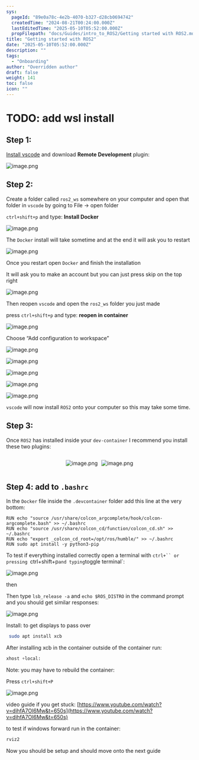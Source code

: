```yaml
---
sys:
  pageId: "89e0a78c-4e2b-4070-b327-d28cb0694742"
  createdTime: "2024-08-21T00:24:00.000Z"
  lastEditedTime: "2025-05-10T05:52:00.000Z"
  propFilepath: "docs/Guides/intro_to_ROS2/Getting started with ROS2.md"
title: "Getting started with ROS2"
date: "2025-05-10T05:52:00.000Z"
description: ""
tags:
  - "Onboarding"
author: "Overridden author"
draft: false
weight: 141
toc: false
icon: ""
---
```


# TODO: add wsl install

## Step 1:

[Install vscode](https://code.visualstudio.com/download) and download **Remote Development** plugin:

![image.png](https://prod-files-secure.s3.us-west-2.amazonaws.com/d518164a-d88e-44d1-a4ee-3adb3bd8bce0/efb52993-1881-4a40-b95e-6f020334f022/image.png?X-Amz-Algorithm=AWS4-HMAC-SHA256&X-Amz-Content-Sha256=UNSIGNED-PAYLOAD&X-Amz-Credential=ASIAZI2LB4664WQRNDYB%2F20250618%2Fus-west-2%2Fs3%2Faws4_request&X-Amz-Date=20250618T132642Z&X-Amz-Expires=3600&X-Amz-Security-Token=IQoJb3JpZ2luX2VjEKX%2F%2F%2F%2F%2F%2F%2F%2F%2F%2FwEaCXVzLXdlc3QtMiJIMEYCIQCVAusqFtAcY4j%2BseEVP0ueLByS4fKLD98LzDx351q6YQIhAL3nkMgJuYkVx%2BuYApsFd1sUT%2BfIm6spb8CdiMMRxrzMKogECI7%2F%2F%2F%2F%2F%2F%2F%2F%2F%2FwEQABoMNjM3NDIzMTgzODA1Igxn%2FBceOMVODEDelFIq3AMfYaWq4L%2BWdmcb%2BIAGkxcp0R0GTBSnMO4Ucko52e4mfKikRRl4P3qKlc5NIUHQJHBF7ZD6t7xBGrH51%2FZMclpYfUAMzdXrCSRotCaj5kqXCqZQYPCnZmabbZMxK55JDvYQgFFAA2m0jJVGNLDAw0ar6nrzyfKfLL3RY%2B4JUZp3gQf0tsW1PtKm4FDbZVCEC3qTAJQvlDvF5kxJmr0Gz%2FWudrKsCdRNX0nsgZYR2tyaRfBrV8qIi7Sc%2F0zXPdYKynxxQOut5DrHzBuRGCjsi8YXnaZV0VBoIlIWZcsBsL1w76JDx7cFliwQl1jTWMsqEe3SHxLfWPKQMwrTrq6Ca4WqP1q4t%2FPbYgBeMr6dbw%2B2EZXIOq8hkok92ZnnkaQVH7AwIEzo5ggpox4adRQnPIjua0nI8dYGarLrZ5zLmqspKOpMAY4%2BWR7CD5o7JFT2%2BvZ0ee4TYwfN8bWKvFMFJgabCH8QY2irwtfwerdwJt%2Fi6Rrh7XPTTG0RLmoZpY8IRRzMaSw29%2FplY%2FgaVZwz73eLBnc4qNm7P87lbaZHADTzXyjqX%2Fro1IMmPfA2QIAU1ncpzChMZ4h55CNH4jOBPCPbipykxYdaZHb0ynu0%2F0rt7i%2BstPfEvx8zL2pK5jCc9MrCBjqkAZyFPIaB5Xz71oGhiswa13%2FBADz5IrbPleriiQo9Kh5gJbGJWWYyhaIBomafzpPOI8ScrGRAVsgu5mU77e%2BxeqiePxKCzYpEKiDivssCZ8LP2tjZezOH9gf6cwsSVqjy3%2FG2F1aw5EDixYuU0MuhtNbfcBdsUWeQTKJtNwEfAnAgY2F44LJbK%2FKbFiPEJ8umiW%2FuGXe2gC6F5ETX8pUqr%2FrPDA7u&X-Amz-Signature=37feb772825e3dacca34ae7331538ac067b723248f51afb0ee205f72e404a19b&X-Amz-SignedHeaders=host&x-amz-checksum-mode=ENABLED&x-id=GetObject)

## Step 2:

Create a folder called `ros2_ws` somewhere on your computer and open that folder in `vscode` by going to File → open folder 

`ctrl+shift+p` and type: **Install Docker**

![image.png](https://prod-files-secure.s3.us-west-2.amazonaws.com/d518164a-d88e-44d1-a4ee-3adb3bd8bce0/2269dc0e-1cd5-47ff-bceb-c04ad9b2eab0/image.png?X-Amz-Algorithm=AWS4-HMAC-SHA256&X-Amz-Content-Sha256=UNSIGNED-PAYLOAD&X-Amz-Credential=ASIAZI2LB4664WQRNDYB%2F20250618%2Fus-west-2%2Fs3%2Faws4_request&X-Amz-Date=20250618T132642Z&X-Amz-Expires=3600&X-Amz-Security-Token=IQoJb3JpZ2luX2VjEKX%2F%2F%2F%2F%2F%2F%2F%2F%2F%2FwEaCXVzLXdlc3QtMiJIMEYCIQCVAusqFtAcY4j%2BseEVP0ueLByS4fKLD98LzDx351q6YQIhAL3nkMgJuYkVx%2BuYApsFd1sUT%2BfIm6spb8CdiMMRxrzMKogECI7%2F%2F%2F%2F%2F%2F%2F%2F%2F%2FwEQABoMNjM3NDIzMTgzODA1Igxn%2FBceOMVODEDelFIq3AMfYaWq4L%2BWdmcb%2BIAGkxcp0R0GTBSnMO4Ucko52e4mfKikRRl4P3qKlc5NIUHQJHBF7ZD6t7xBGrH51%2FZMclpYfUAMzdXrCSRotCaj5kqXCqZQYPCnZmabbZMxK55JDvYQgFFAA2m0jJVGNLDAw0ar6nrzyfKfLL3RY%2B4JUZp3gQf0tsW1PtKm4FDbZVCEC3qTAJQvlDvF5kxJmr0Gz%2FWudrKsCdRNX0nsgZYR2tyaRfBrV8qIi7Sc%2F0zXPdYKynxxQOut5DrHzBuRGCjsi8YXnaZV0VBoIlIWZcsBsL1w76JDx7cFliwQl1jTWMsqEe3SHxLfWPKQMwrTrq6Ca4WqP1q4t%2FPbYgBeMr6dbw%2B2EZXIOq8hkok92ZnnkaQVH7AwIEzo5ggpox4adRQnPIjua0nI8dYGarLrZ5zLmqspKOpMAY4%2BWR7CD5o7JFT2%2BvZ0ee4TYwfN8bWKvFMFJgabCH8QY2irwtfwerdwJt%2Fi6Rrh7XPTTG0RLmoZpY8IRRzMaSw29%2FplY%2FgaVZwz73eLBnc4qNm7P87lbaZHADTzXyjqX%2Fro1IMmPfA2QIAU1ncpzChMZ4h55CNH4jOBPCPbipykxYdaZHb0ynu0%2F0rt7i%2BstPfEvx8zL2pK5jCc9MrCBjqkAZyFPIaB5Xz71oGhiswa13%2FBADz5IrbPleriiQo9Kh5gJbGJWWYyhaIBomafzpPOI8ScrGRAVsgu5mU77e%2BxeqiePxKCzYpEKiDivssCZ8LP2tjZezOH9gf6cwsSVqjy3%2FG2F1aw5EDixYuU0MuhtNbfcBdsUWeQTKJtNwEfAnAgY2F44LJbK%2FKbFiPEJ8umiW%2FuGXe2gC6F5ETX8pUqr%2FrPDA7u&X-Amz-Signature=5ab343f5d8eed6021cf2dff7f7af9284792b0366adddba0cc7e38107a54e698b&X-Amz-SignedHeaders=host&x-amz-checksum-mode=ENABLED&x-id=GetObject)

The `Docker` install will take sometime and at the end it will ask you to restart

![image.png](https://prod-files-secure.s3.us-west-2.amazonaws.com/d518164a-d88e-44d1-a4ee-3adb3bd8bce0/ed233f78-be33-4b1f-b89c-9c346c0e961e/image.png?X-Amz-Algorithm=AWS4-HMAC-SHA256&X-Amz-Content-Sha256=UNSIGNED-PAYLOAD&X-Amz-Credential=ASIAZI2LB4664WQRNDYB%2F20250618%2Fus-west-2%2Fs3%2Faws4_request&X-Amz-Date=20250618T132642Z&X-Amz-Expires=3600&X-Amz-Security-Token=IQoJb3JpZ2luX2VjEKX%2F%2F%2F%2F%2F%2F%2F%2F%2F%2FwEaCXVzLXdlc3QtMiJIMEYCIQCVAusqFtAcY4j%2BseEVP0ueLByS4fKLD98LzDx351q6YQIhAL3nkMgJuYkVx%2BuYApsFd1sUT%2BfIm6spb8CdiMMRxrzMKogECI7%2F%2F%2F%2F%2F%2F%2F%2F%2F%2FwEQABoMNjM3NDIzMTgzODA1Igxn%2FBceOMVODEDelFIq3AMfYaWq4L%2BWdmcb%2BIAGkxcp0R0GTBSnMO4Ucko52e4mfKikRRl4P3qKlc5NIUHQJHBF7ZD6t7xBGrH51%2FZMclpYfUAMzdXrCSRotCaj5kqXCqZQYPCnZmabbZMxK55JDvYQgFFAA2m0jJVGNLDAw0ar6nrzyfKfLL3RY%2B4JUZp3gQf0tsW1PtKm4FDbZVCEC3qTAJQvlDvF5kxJmr0Gz%2FWudrKsCdRNX0nsgZYR2tyaRfBrV8qIi7Sc%2F0zXPdYKynxxQOut5DrHzBuRGCjsi8YXnaZV0VBoIlIWZcsBsL1w76JDx7cFliwQl1jTWMsqEe3SHxLfWPKQMwrTrq6Ca4WqP1q4t%2FPbYgBeMr6dbw%2B2EZXIOq8hkok92ZnnkaQVH7AwIEzo5ggpox4adRQnPIjua0nI8dYGarLrZ5zLmqspKOpMAY4%2BWR7CD5o7JFT2%2BvZ0ee4TYwfN8bWKvFMFJgabCH8QY2irwtfwerdwJt%2Fi6Rrh7XPTTG0RLmoZpY8IRRzMaSw29%2FplY%2FgaVZwz73eLBnc4qNm7P87lbaZHADTzXyjqX%2Fro1IMmPfA2QIAU1ncpzChMZ4h55CNH4jOBPCPbipykxYdaZHb0ynu0%2F0rt7i%2BstPfEvx8zL2pK5jCc9MrCBjqkAZyFPIaB5Xz71oGhiswa13%2FBADz5IrbPleriiQo9Kh5gJbGJWWYyhaIBomafzpPOI8ScrGRAVsgu5mU77e%2BxeqiePxKCzYpEKiDivssCZ8LP2tjZezOH9gf6cwsSVqjy3%2FG2F1aw5EDixYuU0MuhtNbfcBdsUWeQTKJtNwEfAnAgY2F44LJbK%2FKbFiPEJ8umiW%2FuGXe2gC6F5ETX8pUqr%2FrPDA7u&X-Amz-Signature=b65b3acb07736074b5786692fea9652ef53ba41e7f3bf36be0af8819fdb7d1be&X-Amz-SignedHeaders=host&x-amz-checksum-mode=ENABLED&x-id=GetObject)

Once you restart open `Docker` and finish the installation

It will ask you to make an account but you can just press skip on the top right

![image.png](https://prod-files-secure.s3.us-west-2.amazonaws.com/d518164a-d88e-44d1-a4ee-3adb3bd8bce0/21010ad9-1659-4fd9-9f59-9932a09b2a3d/image.png?X-Amz-Algorithm=AWS4-HMAC-SHA256&X-Amz-Content-Sha256=UNSIGNED-PAYLOAD&X-Amz-Credential=ASIAZI2LB4664WQRNDYB%2F20250618%2Fus-west-2%2Fs3%2Faws4_request&X-Amz-Date=20250618T132642Z&X-Amz-Expires=3600&X-Amz-Security-Token=IQoJb3JpZ2luX2VjEKX%2F%2F%2F%2F%2F%2F%2F%2F%2F%2FwEaCXVzLXdlc3QtMiJIMEYCIQCVAusqFtAcY4j%2BseEVP0ueLByS4fKLD98LzDx351q6YQIhAL3nkMgJuYkVx%2BuYApsFd1sUT%2BfIm6spb8CdiMMRxrzMKogECI7%2F%2F%2F%2F%2F%2F%2F%2F%2F%2FwEQABoMNjM3NDIzMTgzODA1Igxn%2FBceOMVODEDelFIq3AMfYaWq4L%2BWdmcb%2BIAGkxcp0R0GTBSnMO4Ucko52e4mfKikRRl4P3qKlc5NIUHQJHBF7ZD6t7xBGrH51%2FZMclpYfUAMzdXrCSRotCaj5kqXCqZQYPCnZmabbZMxK55JDvYQgFFAA2m0jJVGNLDAw0ar6nrzyfKfLL3RY%2B4JUZp3gQf0tsW1PtKm4FDbZVCEC3qTAJQvlDvF5kxJmr0Gz%2FWudrKsCdRNX0nsgZYR2tyaRfBrV8qIi7Sc%2F0zXPdYKynxxQOut5DrHzBuRGCjsi8YXnaZV0VBoIlIWZcsBsL1w76JDx7cFliwQl1jTWMsqEe3SHxLfWPKQMwrTrq6Ca4WqP1q4t%2FPbYgBeMr6dbw%2B2EZXIOq8hkok92ZnnkaQVH7AwIEzo5ggpox4adRQnPIjua0nI8dYGarLrZ5zLmqspKOpMAY4%2BWR7CD5o7JFT2%2BvZ0ee4TYwfN8bWKvFMFJgabCH8QY2irwtfwerdwJt%2Fi6Rrh7XPTTG0RLmoZpY8IRRzMaSw29%2FplY%2FgaVZwz73eLBnc4qNm7P87lbaZHADTzXyjqX%2Fro1IMmPfA2QIAU1ncpzChMZ4h55CNH4jOBPCPbipykxYdaZHb0ynu0%2F0rt7i%2BstPfEvx8zL2pK5jCc9MrCBjqkAZyFPIaB5Xz71oGhiswa13%2FBADz5IrbPleriiQo9Kh5gJbGJWWYyhaIBomafzpPOI8ScrGRAVsgu5mU77e%2BxeqiePxKCzYpEKiDivssCZ8LP2tjZezOH9gf6cwsSVqjy3%2FG2F1aw5EDixYuU0MuhtNbfcBdsUWeQTKJtNwEfAnAgY2F44LJbK%2FKbFiPEJ8umiW%2FuGXe2gC6F5ETX8pUqr%2FrPDA7u&X-Amz-Signature=d0a4501bf6bc6caec82075fab0e74007124ddbcf239310d1fc4f136c3c9b6af7&X-Amz-SignedHeaders=host&x-amz-checksum-mode=ENABLED&x-id=GetObject)

Then reopen `vscode` and open the `ros2_ws` folder you just made

press `ctrl+shift+p` and type: **reopen in container**

![image.png](https://prod-files-secure.s3.us-west-2.amazonaws.com/d518164a-d88e-44d1-a4ee-3adb3bd8bce0/4e93b8c2-41ad-488c-8095-c74205196118/image.png?X-Amz-Algorithm=AWS4-HMAC-SHA256&X-Amz-Content-Sha256=UNSIGNED-PAYLOAD&X-Amz-Credential=ASIAZI2LB4664WQRNDYB%2F20250618%2Fus-west-2%2Fs3%2Faws4_request&X-Amz-Date=20250618T132642Z&X-Amz-Expires=3600&X-Amz-Security-Token=IQoJb3JpZ2luX2VjEKX%2F%2F%2F%2F%2F%2F%2F%2F%2F%2FwEaCXVzLXdlc3QtMiJIMEYCIQCVAusqFtAcY4j%2BseEVP0ueLByS4fKLD98LzDx351q6YQIhAL3nkMgJuYkVx%2BuYApsFd1sUT%2BfIm6spb8CdiMMRxrzMKogECI7%2F%2F%2F%2F%2F%2F%2F%2F%2F%2FwEQABoMNjM3NDIzMTgzODA1Igxn%2FBceOMVODEDelFIq3AMfYaWq4L%2BWdmcb%2BIAGkxcp0R0GTBSnMO4Ucko52e4mfKikRRl4P3qKlc5NIUHQJHBF7ZD6t7xBGrH51%2FZMclpYfUAMzdXrCSRotCaj5kqXCqZQYPCnZmabbZMxK55JDvYQgFFAA2m0jJVGNLDAw0ar6nrzyfKfLL3RY%2B4JUZp3gQf0tsW1PtKm4FDbZVCEC3qTAJQvlDvF5kxJmr0Gz%2FWudrKsCdRNX0nsgZYR2tyaRfBrV8qIi7Sc%2F0zXPdYKynxxQOut5DrHzBuRGCjsi8YXnaZV0VBoIlIWZcsBsL1w76JDx7cFliwQl1jTWMsqEe3SHxLfWPKQMwrTrq6Ca4WqP1q4t%2FPbYgBeMr6dbw%2B2EZXIOq8hkok92ZnnkaQVH7AwIEzo5ggpox4adRQnPIjua0nI8dYGarLrZ5zLmqspKOpMAY4%2BWR7CD5o7JFT2%2BvZ0ee4TYwfN8bWKvFMFJgabCH8QY2irwtfwerdwJt%2Fi6Rrh7XPTTG0RLmoZpY8IRRzMaSw29%2FplY%2FgaVZwz73eLBnc4qNm7P87lbaZHADTzXyjqX%2Fro1IMmPfA2QIAU1ncpzChMZ4h55CNH4jOBPCPbipykxYdaZHb0ynu0%2F0rt7i%2BstPfEvx8zL2pK5jCc9MrCBjqkAZyFPIaB5Xz71oGhiswa13%2FBADz5IrbPleriiQo9Kh5gJbGJWWYyhaIBomafzpPOI8ScrGRAVsgu5mU77e%2BxeqiePxKCzYpEKiDivssCZ8LP2tjZezOH9gf6cwsSVqjy3%2FG2F1aw5EDixYuU0MuhtNbfcBdsUWeQTKJtNwEfAnAgY2F44LJbK%2FKbFiPEJ8umiW%2FuGXe2gC6F5ETX8pUqr%2FrPDA7u&X-Amz-Signature=cf061dd119637b855804c224f6876132613a0bdee0224c5373f679dacb0faf96&X-Amz-SignedHeaders=host&x-amz-checksum-mode=ENABLED&x-id=GetObject)

Choose “Add configuration to workspace”

![image.png](https://prod-files-secure.s3.us-west-2.amazonaws.com/d518164a-d88e-44d1-a4ee-3adb3bd8bce0/9560b282-5060-4989-ba37-97e7b2c22476/image.png?X-Amz-Algorithm=AWS4-HMAC-SHA256&X-Amz-Content-Sha256=UNSIGNED-PAYLOAD&X-Amz-Credential=ASIAZI2LB4664WQRNDYB%2F20250618%2Fus-west-2%2Fs3%2Faws4_request&X-Amz-Date=20250618T132642Z&X-Amz-Expires=3600&X-Amz-Security-Token=IQoJb3JpZ2luX2VjEKX%2F%2F%2F%2F%2F%2F%2F%2F%2F%2FwEaCXVzLXdlc3QtMiJIMEYCIQCVAusqFtAcY4j%2BseEVP0ueLByS4fKLD98LzDx351q6YQIhAL3nkMgJuYkVx%2BuYApsFd1sUT%2BfIm6spb8CdiMMRxrzMKogECI7%2F%2F%2F%2F%2F%2F%2F%2F%2F%2FwEQABoMNjM3NDIzMTgzODA1Igxn%2FBceOMVODEDelFIq3AMfYaWq4L%2BWdmcb%2BIAGkxcp0R0GTBSnMO4Ucko52e4mfKikRRl4P3qKlc5NIUHQJHBF7ZD6t7xBGrH51%2FZMclpYfUAMzdXrCSRotCaj5kqXCqZQYPCnZmabbZMxK55JDvYQgFFAA2m0jJVGNLDAw0ar6nrzyfKfLL3RY%2B4JUZp3gQf0tsW1PtKm4FDbZVCEC3qTAJQvlDvF5kxJmr0Gz%2FWudrKsCdRNX0nsgZYR2tyaRfBrV8qIi7Sc%2F0zXPdYKynxxQOut5DrHzBuRGCjsi8YXnaZV0VBoIlIWZcsBsL1w76JDx7cFliwQl1jTWMsqEe3SHxLfWPKQMwrTrq6Ca4WqP1q4t%2FPbYgBeMr6dbw%2B2EZXIOq8hkok92ZnnkaQVH7AwIEzo5ggpox4adRQnPIjua0nI8dYGarLrZ5zLmqspKOpMAY4%2BWR7CD5o7JFT2%2BvZ0ee4TYwfN8bWKvFMFJgabCH8QY2irwtfwerdwJt%2Fi6Rrh7XPTTG0RLmoZpY8IRRzMaSw29%2FplY%2FgaVZwz73eLBnc4qNm7P87lbaZHADTzXyjqX%2Fro1IMmPfA2QIAU1ncpzChMZ4h55CNH4jOBPCPbipykxYdaZHb0ynu0%2F0rt7i%2BstPfEvx8zL2pK5jCc9MrCBjqkAZyFPIaB5Xz71oGhiswa13%2FBADz5IrbPleriiQo9Kh5gJbGJWWYyhaIBomafzpPOI8ScrGRAVsgu5mU77e%2BxeqiePxKCzYpEKiDivssCZ8LP2tjZezOH9gf6cwsSVqjy3%2FG2F1aw5EDixYuU0MuhtNbfcBdsUWeQTKJtNwEfAnAgY2F44LJbK%2FKbFiPEJ8umiW%2FuGXe2gC6F5ETX8pUqr%2FrPDA7u&X-Amz-Signature=24a5e275171418f9ceaf722ac560b243485fb8614914ec8436fb15efc6850363&X-Amz-SignedHeaders=host&x-amz-checksum-mode=ENABLED&x-id=GetObject)

![image.png](https://prod-files-secure.s3.us-west-2.amazonaws.com/d518164a-d88e-44d1-a4ee-3adb3bd8bce0/2ee63f81-886b-48e8-a553-dc6e5eac99e4/image.png?X-Amz-Algorithm=AWS4-HMAC-SHA256&X-Amz-Content-Sha256=UNSIGNED-PAYLOAD&X-Amz-Credential=ASIAZI2LB4664WQRNDYB%2F20250618%2Fus-west-2%2Fs3%2Faws4_request&X-Amz-Date=20250618T132642Z&X-Amz-Expires=3600&X-Amz-Security-Token=IQoJb3JpZ2luX2VjEKX%2F%2F%2F%2F%2F%2F%2F%2F%2F%2FwEaCXVzLXdlc3QtMiJIMEYCIQCVAusqFtAcY4j%2BseEVP0ueLByS4fKLD98LzDx351q6YQIhAL3nkMgJuYkVx%2BuYApsFd1sUT%2BfIm6spb8CdiMMRxrzMKogECI7%2F%2F%2F%2F%2F%2F%2F%2F%2F%2FwEQABoMNjM3NDIzMTgzODA1Igxn%2FBceOMVODEDelFIq3AMfYaWq4L%2BWdmcb%2BIAGkxcp0R0GTBSnMO4Ucko52e4mfKikRRl4P3qKlc5NIUHQJHBF7ZD6t7xBGrH51%2FZMclpYfUAMzdXrCSRotCaj5kqXCqZQYPCnZmabbZMxK55JDvYQgFFAA2m0jJVGNLDAw0ar6nrzyfKfLL3RY%2B4JUZp3gQf0tsW1PtKm4FDbZVCEC3qTAJQvlDvF5kxJmr0Gz%2FWudrKsCdRNX0nsgZYR2tyaRfBrV8qIi7Sc%2F0zXPdYKynxxQOut5DrHzBuRGCjsi8YXnaZV0VBoIlIWZcsBsL1w76JDx7cFliwQl1jTWMsqEe3SHxLfWPKQMwrTrq6Ca4WqP1q4t%2FPbYgBeMr6dbw%2B2EZXIOq8hkok92ZnnkaQVH7AwIEzo5ggpox4adRQnPIjua0nI8dYGarLrZ5zLmqspKOpMAY4%2BWR7CD5o7JFT2%2BvZ0ee4TYwfN8bWKvFMFJgabCH8QY2irwtfwerdwJt%2Fi6Rrh7XPTTG0RLmoZpY8IRRzMaSw29%2FplY%2FgaVZwz73eLBnc4qNm7P87lbaZHADTzXyjqX%2Fro1IMmPfA2QIAU1ncpzChMZ4h55CNH4jOBPCPbipykxYdaZHb0ynu0%2F0rt7i%2BstPfEvx8zL2pK5jCc9MrCBjqkAZyFPIaB5Xz71oGhiswa13%2FBADz5IrbPleriiQo9Kh5gJbGJWWYyhaIBomafzpPOI8ScrGRAVsgu5mU77e%2BxeqiePxKCzYpEKiDivssCZ8LP2tjZezOH9gf6cwsSVqjy3%2FG2F1aw5EDixYuU0MuhtNbfcBdsUWeQTKJtNwEfAnAgY2F44LJbK%2FKbFiPEJ8umiW%2FuGXe2gC6F5ETX8pUqr%2FrPDA7u&X-Amz-Signature=e85078a8b918533b86b17dfbb4d4002b294c578eb14498c0720816fc410b4c6a&X-Amz-SignedHeaders=host&x-amz-checksum-mode=ENABLED&x-id=GetObject)

![image.png](https://prod-files-secure.s3.us-west-2.amazonaws.com/d518164a-d88e-44d1-a4ee-3adb3bd8bce0/ae1580b2-b048-407e-aed9-b584224a7a04/image.png?X-Amz-Algorithm=AWS4-HMAC-SHA256&X-Amz-Content-Sha256=UNSIGNED-PAYLOAD&X-Amz-Credential=ASIAZI2LB4664WQRNDYB%2F20250618%2Fus-west-2%2Fs3%2Faws4_request&X-Amz-Date=20250618T132642Z&X-Amz-Expires=3600&X-Amz-Security-Token=IQoJb3JpZ2luX2VjEKX%2F%2F%2F%2F%2F%2F%2F%2F%2F%2FwEaCXVzLXdlc3QtMiJIMEYCIQCVAusqFtAcY4j%2BseEVP0ueLByS4fKLD98LzDx351q6YQIhAL3nkMgJuYkVx%2BuYApsFd1sUT%2BfIm6spb8CdiMMRxrzMKogECI7%2F%2F%2F%2F%2F%2F%2F%2F%2F%2FwEQABoMNjM3NDIzMTgzODA1Igxn%2FBceOMVODEDelFIq3AMfYaWq4L%2BWdmcb%2BIAGkxcp0R0GTBSnMO4Ucko52e4mfKikRRl4P3qKlc5NIUHQJHBF7ZD6t7xBGrH51%2FZMclpYfUAMzdXrCSRotCaj5kqXCqZQYPCnZmabbZMxK55JDvYQgFFAA2m0jJVGNLDAw0ar6nrzyfKfLL3RY%2B4JUZp3gQf0tsW1PtKm4FDbZVCEC3qTAJQvlDvF5kxJmr0Gz%2FWudrKsCdRNX0nsgZYR2tyaRfBrV8qIi7Sc%2F0zXPdYKynxxQOut5DrHzBuRGCjsi8YXnaZV0VBoIlIWZcsBsL1w76JDx7cFliwQl1jTWMsqEe3SHxLfWPKQMwrTrq6Ca4WqP1q4t%2FPbYgBeMr6dbw%2B2EZXIOq8hkok92ZnnkaQVH7AwIEzo5ggpox4adRQnPIjua0nI8dYGarLrZ5zLmqspKOpMAY4%2BWR7CD5o7JFT2%2BvZ0ee4TYwfN8bWKvFMFJgabCH8QY2irwtfwerdwJt%2Fi6Rrh7XPTTG0RLmoZpY8IRRzMaSw29%2FplY%2FgaVZwz73eLBnc4qNm7P87lbaZHADTzXyjqX%2Fro1IMmPfA2QIAU1ncpzChMZ4h55CNH4jOBPCPbipykxYdaZHb0ynu0%2F0rt7i%2BstPfEvx8zL2pK5jCc9MrCBjqkAZyFPIaB5Xz71oGhiswa13%2FBADz5IrbPleriiQo9Kh5gJbGJWWYyhaIBomafzpPOI8ScrGRAVsgu5mU77e%2BxeqiePxKCzYpEKiDivssCZ8LP2tjZezOH9gf6cwsSVqjy3%2FG2F1aw5EDixYuU0MuhtNbfcBdsUWeQTKJtNwEfAnAgY2F44LJbK%2FKbFiPEJ8umiW%2FuGXe2gC6F5ETX8pUqr%2FrPDA7u&X-Amz-Signature=93725b5ea88ebeb265aba8b80f97481e25e2fcf0f4619ef99306f238dbdbe2e3&X-Amz-SignedHeaders=host&x-amz-checksum-mode=ENABLED&x-id=GetObject)

![image.png](https://prod-files-secure.s3.us-west-2.amazonaws.com/d518164a-d88e-44d1-a4ee-3adb3bd8bce0/53255b28-f75e-430f-b9e3-c0ac8577e42b/image.png?X-Amz-Algorithm=AWS4-HMAC-SHA256&X-Amz-Content-Sha256=UNSIGNED-PAYLOAD&X-Amz-Credential=ASIAZI2LB4664WQRNDYB%2F20250618%2Fus-west-2%2Fs3%2Faws4_request&X-Amz-Date=20250618T132642Z&X-Amz-Expires=3600&X-Amz-Security-Token=IQoJb3JpZ2luX2VjEKX%2F%2F%2F%2F%2F%2F%2F%2F%2F%2FwEaCXVzLXdlc3QtMiJIMEYCIQCVAusqFtAcY4j%2BseEVP0ueLByS4fKLD98LzDx351q6YQIhAL3nkMgJuYkVx%2BuYApsFd1sUT%2BfIm6spb8CdiMMRxrzMKogECI7%2F%2F%2F%2F%2F%2F%2F%2F%2F%2FwEQABoMNjM3NDIzMTgzODA1Igxn%2FBceOMVODEDelFIq3AMfYaWq4L%2BWdmcb%2BIAGkxcp0R0GTBSnMO4Ucko52e4mfKikRRl4P3qKlc5NIUHQJHBF7ZD6t7xBGrH51%2FZMclpYfUAMzdXrCSRotCaj5kqXCqZQYPCnZmabbZMxK55JDvYQgFFAA2m0jJVGNLDAw0ar6nrzyfKfLL3RY%2B4JUZp3gQf0tsW1PtKm4FDbZVCEC3qTAJQvlDvF5kxJmr0Gz%2FWudrKsCdRNX0nsgZYR2tyaRfBrV8qIi7Sc%2F0zXPdYKynxxQOut5DrHzBuRGCjsi8YXnaZV0VBoIlIWZcsBsL1w76JDx7cFliwQl1jTWMsqEe3SHxLfWPKQMwrTrq6Ca4WqP1q4t%2FPbYgBeMr6dbw%2B2EZXIOq8hkok92ZnnkaQVH7AwIEzo5ggpox4adRQnPIjua0nI8dYGarLrZ5zLmqspKOpMAY4%2BWR7CD5o7JFT2%2BvZ0ee4TYwfN8bWKvFMFJgabCH8QY2irwtfwerdwJt%2Fi6Rrh7XPTTG0RLmoZpY8IRRzMaSw29%2FplY%2FgaVZwz73eLBnc4qNm7P87lbaZHADTzXyjqX%2Fro1IMmPfA2QIAU1ncpzChMZ4h55CNH4jOBPCPbipykxYdaZHb0ynu0%2F0rt7i%2BstPfEvx8zL2pK5jCc9MrCBjqkAZyFPIaB5Xz71oGhiswa13%2FBADz5IrbPleriiQo9Kh5gJbGJWWYyhaIBomafzpPOI8ScrGRAVsgu5mU77e%2BxeqiePxKCzYpEKiDivssCZ8LP2tjZezOH9gf6cwsSVqjy3%2FG2F1aw5EDixYuU0MuhtNbfcBdsUWeQTKJtNwEfAnAgY2F44LJbK%2FKbFiPEJ8umiW%2FuGXe2gC6F5ETX8pUqr%2FrPDA7u&X-Amz-Signature=9d3ba2cd90efe83dad30ab9ddfa56ed9907569a5161b5ed6e0dcf2a6f8dbddaf&X-Amz-SignedHeaders=host&x-amz-checksum-mode=ENABLED&x-id=GetObject)

![image.png](https://prod-files-secure.s3.us-west-2.amazonaws.com/d518164a-d88e-44d1-a4ee-3adb3bd8bce0/7c562767-5af9-4ffb-97d1-327bcdf4ee00/image.png?X-Amz-Algorithm=AWS4-HMAC-SHA256&X-Amz-Content-Sha256=UNSIGNED-PAYLOAD&X-Amz-Credential=ASIAZI2LB4664WQRNDYB%2F20250618%2Fus-west-2%2Fs3%2Faws4_request&X-Amz-Date=20250618T132642Z&X-Amz-Expires=3600&X-Amz-Security-Token=IQoJb3JpZ2luX2VjEKX%2F%2F%2F%2F%2F%2F%2F%2F%2F%2FwEaCXVzLXdlc3QtMiJIMEYCIQCVAusqFtAcY4j%2BseEVP0ueLByS4fKLD98LzDx351q6YQIhAL3nkMgJuYkVx%2BuYApsFd1sUT%2BfIm6spb8CdiMMRxrzMKogECI7%2F%2F%2F%2F%2F%2F%2F%2F%2F%2FwEQABoMNjM3NDIzMTgzODA1Igxn%2FBceOMVODEDelFIq3AMfYaWq4L%2BWdmcb%2BIAGkxcp0R0GTBSnMO4Ucko52e4mfKikRRl4P3qKlc5NIUHQJHBF7ZD6t7xBGrH51%2FZMclpYfUAMzdXrCSRotCaj5kqXCqZQYPCnZmabbZMxK55JDvYQgFFAA2m0jJVGNLDAw0ar6nrzyfKfLL3RY%2B4JUZp3gQf0tsW1PtKm4FDbZVCEC3qTAJQvlDvF5kxJmr0Gz%2FWudrKsCdRNX0nsgZYR2tyaRfBrV8qIi7Sc%2F0zXPdYKynxxQOut5DrHzBuRGCjsi8YXnaZV0VBoIlIWZcsBsL1w76JDx7cFliwQl1jTWMsqEe3SHxLfWPKQMwrTrq6Ca4WqP1q4t%2FPbYgBeMr6dbw%2B2EZXIOq8hkok92ZnnkaQVH7AwIEzo5ggpox4adRQnPIjua0nI8dYGarLrZ5zLmqspKOpMAY4%2BWR7CD5o7JFT2%2BvZ0ee4TYwfN8bWKvFMFJgabCH8QY2irwtfwerdwJt%2Fi6Rrh7XPTTG0RLmoZpY8IRRzMaSw29%2FplY%2FgaVZwz73eLBnc4qNm7P87lbaZHADTzXyjqX%2Fro1IMmPfA2QIAU1ncpzChMZ4h55CNH4jOBPCPbipykxYdaZHb0ynu0%2F0rt7i%2BstPfEvx8zL2pK5jCc9MrCBjqkAZyFPIaB5Xz71oGhiswa13%2FBADz5IrbPleriiQo9Kh5gJbGJWWYyhaIBomafzpPOI8ScrGRAVsgu5mU77e%2BxeqiePxKCzYpEKiDivssCZ8LP2tjZezOH9gf6cwsSVqjy3%2FG2F1aw5EDixYuU0MuhtNbfcBdsUWeQTKJtNwEfAnAgY2F44LJbK%2FKbFiPEJ8umiW%2FuGXe2gC6F5ETX8pUqr%2FrPDA7u&X-Amz-Signature=75bf5851b6149e4448166084047514aefd547ae4510d283eaaa07cb548e5a914&X-Amz-SignedHeaders=host&x-amz-checksum-mode=ENABLED&x-id=GetObject)

`vscode` will now install `ROS2` onto your computer so this may take some time.

## Step 3:

Once `ROS2` has installed inside your `dev-container` I recommend you install these two plugins:

<div style="display: flex;flex-direction: row; column-gap:10px; max-width: 630px;justify-content: center;">
<div>

![image.png](https://prod-files-secure.s3.us-west-2.amazonaws.com/d518164a-d88e-44d1-a4ee-3adb3bd8bce0/3fc3d550-5a54-4ba1-ba6b-faa01cdb7369/image.png?X-Amz-Algorithm=AWS4-HMAC-SHA256&X-Amz-Content-Sha256=UNSIGNED-PAYLOAD&X-Amz-Credential=ASIAZI2LB466Z2H2SMEP%2F20250618%2Fus-west-2%2Fs3%2Faws4_request&X-Amz-Date=20250618T132646Z&X-Amz-Expires=3600&X-Amz-Security-Token=IQoJb3JpZ2luX2VjEKX%2F%2F%2F%2F%2F%2F%2F%2F%2F%2FwEaCXVzLXdlc3QtMiJHMEUCIQDvYsk0Bj2X4Bn9WM4VsvdUPT%2BAwa4V9ycsbEPSxYR4RgIgUy1uqADCJki%2Fu4PFPf6sim%2F7UhLMpi6ZXgnMZvNQBNIqiAQIjv%2F%2F%2F%2F%2F%2F%2F%2F%2F%2FARAAGgw2Mzc0MjMxODM4MDUiDIHrJZJB5EGAvx%2FVZCrcA18LW3rJ1TQITBnQTW9j21S%2BFdUWsjAHunvox8%2Bw%2B%2FWL0dWxZN6nskmtFiVLwYs3lzMcundXDLGAwOjUvxyyF63Q56doXEWd4lIuHvgPc9qSvDfFXb2I7KzG6675%2FABZoxAi7dtrCy37QNDupFWevzBt0Q1YURRjKm34meDJBJ8vRMLjim7G2oHLVJgZ%2FULI6vhDIGLf2fxu549%2BAIwxBFj99N8wCebGh7WMOTswXYKSyl2Bm0ZnlmqqDTq%2BUL1I9%2B1CP%2BuSRxj5nqxSzuSCi5mlvmgNwDDC8ZRpFoRLx%2BiiGhJKza49K1VXFxdEUQyFB1IaPnWJcwFKTcMbiCA3yWzH7TfkZhqaIt0Ji1BjR%2BCdSK3T162fCUehVoUvfZ93d%2F10NMN%2FOQTLYUjDNplbq5CrzwIn2WeOTjlmuUc%2BA%2FdzDVfIlRhwxYnaQnc%2Fnai6A4TscsSpPEySs72xd5m6Re6%2Bhmriw7gBhVQQBq48SkEw9KP8mrpWh%2FsaxZCl0p15%2BTEAfagScRjA1hHJG%2Bkm3%2BcDUdzy4520AAbxGunsJp8q7H2zf2IDlVFwTglcGllZY8zA6ORIpJTKfjvAVsqlGbmtgY7S9MbJ3YHDmY5Vxs%2Bx3t7FY5OUlz60GgXMMK3zysIGOqUBi84GatUk2gn2L3q8eziSaeNbQVTtYVNYuyNDjoBS2S%2BPDKWPTAssGk0XD2iCBLok5RyGMxZnzF9gsMN%2F7QzwtCbEWOfQ0lMzxGlmGIteLQonOu27ExNN65hnLiZq%2FIJQdVzbQyGGqMHDDzuN2XxjNuWDYGbteEwMJC6fAfQCUnO7BF0hACpVZV3fTXgY7Dyp%2BYc%2F7vrg9NfIVULkFMkqXm2H01yF&X-Amz-Signature=f1a7a98c73a9ddec66ca72b8d098667966601a5fbdca5f05092bb20d8cd75bd6&X-Amz-SignedHeaders=host&x-amz-checksum-mode=ENABLED&x-id=GetObject)

</div>
<div>

![image.png](https://prod-files-secure.s3.us-west-2.amazonaws.com/d518164a-d88e-44d1-a4ee-3adb3bd8bce0/d994cc66-13c2-4093-a5a3-f84cf4601a82/image.png?X-Amz-Algorithm=AWS4-HMAC-SHA256&X-Amz-Content-Sha256=UNSIGNED-PAYLOAD&X-Amz-Credential=ASIAZI2LB466533D7XC2%2F20250618%2Fus-west-2%2Fs3%2Faws4_request&X-Amz-Date=20250618T132647Z&X-Amz-Expires=3600&X-Amz-Security-Token=IQoJb3JpZ2luX2VjEKX%2F%2F%2F%2F%2F%2F%2F%2F%2F%2FwEaCXVzLXdlc3QtMiJGMEQCIH4K4yFcOTBvQgLTPV1uDWuBLO35JQ8kTMEq5EXWQdFKAiB2fimFkMvI4EAL%2Fpcwlt2qr9WNVXGD%2FDrCqqUaDg2P8SqIBAiO%2F%2F%2F%2F%2F%2F%2F%2F%2F%2F8BEAAaDDYzNzQyMzE4MzgwNSIMEqMknyor77qtEEcoKtwDhyPIqh2zNTLZLA6xbg316l9V%2BkIFDG8P7ToIrmaf7haEGWUuEVx3Ohe0dGLLRuyyovKCF9dSODwAmQx%2BHrKhjGXQD1a8cKORAN%2FPwJX3MOGUNvlJpXDAFiKdY5W9P0D%2FeAm4N7%2F65835AR1Q5h5I8nQVVEU4ya7H6XzRt6h7MeUNR%2BkWJeYqPnubxY4ecjFO4tQZN1Vqn4HRwhDaYc8UmbwmlXFWlrHmB2fdU8EkTt3ZlMW3V0o08o34FWSivkKHhFzy%2F7OqB99q8sMJQCCi6cNExi97PU88w%2Btp%2FsV6Ro%2BDQEClpFWIU%2F6joRDfdhN0Qd32%2BAnh0qY36YhiQOuk2XlaBSM6oRB%2BiID77O5dl%2BVkCFiv0zauLnCsVya%2FzlKFyd4yqAGyYM1fUYIFOnIobHxV9eqcOOEpZvP8A7FBc6wOEKdopmECfvRdTt0T91T8AkG9jh0eZl6RpWbtkqvol0j96GuTJYghK4VTpGRxty3Ik60GE3AnDVQNig6WbN8%2BUnD2YOD2bY3swVimw5dKCuqSz9cVpRE9JDrypaog5F%2FFbZHwBO8Mjfu%2B35sgfpTOKZ7S7vnWbbrAScqgsNe5YqtfIqwI%2BPE9vkB5VLeVaVPNmawIQWbgYU4s1owwrPPKwgY6pgFzrEFOCzcAgd%2F8Wz%2BRVJHuz2u%2F60VZvPVhM%2BroQLS9pI9j342yBj7a10Ze6blz%2BukPdSop0zNx1msZXFJh7WVdlfHqS5nhD5NkjgMYvLJjnqEH19R6xu37WCgVBl48AXw4%2FUMa2NIzBa10o4WF6HnMCtJF3Mo1I8jv7PRf8EAZSq%2BVOWzyvVvMMdOvNd821xf54i4K6rEreSlhOhW7BjdVNUjCYBrH&X-Amz-Signature=8bfc1e12f2c7f5a5ec2e6f81d109ca13d943afaec18cd20a977e193c9d79a6a1&X-Amz-SignedHeaders=host&x-amz-checksum-mode=ENABLED&x-id=GetObject)

</div>
</div>

## Step 4: add to `.bashrc`

In the `Docker` file inside the `.devcontainer` folder add this line at the very bottom: 

```docker
RUN echo "source /usr/share/colcon_argcomplete/hook/colcon-argcomplete.bash" >> ~/.bashrc
RUN echo "source /usr/share/colcon_cd/function/colcon_cd.sh" >> ~/.bashrc
RUN echo "export _colcon_cd_root=/opt/ros/humble/" >> ~/.bashrc
RUN sudo apt install -y python3-pip 
```

To test if everything installed correctly open a terminal with `ctrl+`` or pressing `ctrl+shift+p` and typing `toggle terminal`:

![image.png](https://prod-files-secure.s3.us-west-2.amazonaws.com/d518164a-d88e-44d1-a4ee-3adb3bd8bce0/6a4943d8-b04e-4c02-9a58-775f3384d1a5/image.png?X-Amz-Algorithm=AWS4-HMAC-SHA256&X-Amz-Content-Sha256=UNSIGNED-PAYLOAD&X-Amz-Credential=ASIAZI2LB4664WQRNDYB%2F20250618%2Fus-west-2%2Fs3%2Faws4_request&X-Amz-Date=20250618T132642Z&X-Amz-Expires=3600&X-Amz-Security-Token=IQoJb3JpZ2luX2VjEKX%2F%2F%2F%2F%2F%2F%2F%2F%2F%2FwEaCXVzLXdlc3QtMiJIMEYCIQCVAusqFtAcY4j%2BseEVP0ueLByS4fKLD98LzDx351q6YQIhAL3nkMgJuYkVx%2BuYApsFd1sUT%2BfIm6spb8CdiMMRxrzMKogECI7%2F%2F%2F%2F%2F%2F%2F%2F%2F%2FwEQABoMNjM3NDIzMTgzODA1Igxn%2FBceOMVODEDelFIq3AMfYaWq4L%2BWdmcb%2BIAGkxcp0R0GTBSnMO4Ucko52e4mfKikRRl4P3qKlc5NIUHQJHBF7ZD6t7xBGrH51%2FZMclpYfUAMzdXrCSRotCaj5kqXCqZQYPCnZmabbZMxK55JDvYQgFFAA2m0jJVGNLDAw0ar6nrzyfKfLL3RY%2B4JUZp3gQf0tsW1PtKm4FDbZVCEC3qTAJQvlDvF5kxJmr0Gz%2FWudrKsCdRNX0nsgZYR2tyaRfBrV8qIi7Sc%2F0zXPdYKynxxQOut5DrHzBuRGCjsi8YXnaZV0VBoIlIWZcsBsL1w76JDx7cFliwQl1jTWMsqEe3SHxLfWPKQMwrTrq6Ca4WqP1q4t%2FPbYgBeMr6dbw%2B2EZXIOq8hkok92ZnnkaQVH7AwIEzo5ggpox4adRQnPIjua0nI8dYGarLrZ5zLmqspKOpMAY4%2BWR7CD5o7JFT2%2BvZ0ee4TYwfN8bWKvFMFJgabCH8QY2irwtfwerdwJt%2Fi6Rrh7XPTTG0RLmoZpY8IRRzMaSw29%2FplY%2FgaVZwz73eLBnc4qNm7P87lbaZHADTzXyjqX%2Fro1IMmPfA2QIAU1ncpzChMZ4h55CNH4jOBPCPbipykxYdaZHb0ynu0%2F0rt7i%2BstPfEvx8zL2pK5jCc9MrCBjqkAZyFPIaB5Xz71oGhiswa13%2FBADz5IrbPleriiQo9Kh5gJbGJWWYyhaIBomafzpPOI8ScrGRAVsgu5mU77e%2BxeqiePxKCzYpEKiDivssCZ8LP2tjZezOH9gf6cwsSVqjy3%2FG2F1aw5EDixYuU0MuhtNbfcBdsUWeQTKJtNwEfAnAgY2F44LJbK%2FKbFiPEJ8umiW%2FuGXe2gC6F5ETX8pUqr%2FrPDA7u&X-Amz-Signature=1a26176aaa2eceff90bb49890b843950dd875663bb6d95162eaf42eef4a4962f&X-Amz-SignedHeaders=host&x-amz-checksum-mode=ENABLED&x-id=GetObject)

then 

Then type `lsb_release -a` and `echo $ROS_DISTRO` in the command prompt and you should get similar responses:

![image.png](https://prod-files-secure.s3.us-west-2.amazonaws.com/d518164a-d88e-44d1-a4ee-3adb3bd8bce0/3e635dec-a805-4e85-8b9e-d000e5b71a4e/image.png?X-Amz-Algorithm=AWS4-HMAC-SHA256&X-Amz-Content-Sha256=UNSIGNED-PAYLOAD&X-Amz-Credential=ASIAZI2LB4664WQRNDYB%2F20250618%2Fus-west-2%2Fs3%2Faws4_request&X-Amz-Date=20250618T132642Z&X-Amz-Expires=3600&X-Amz-Security-Token=IQoJb3JpZ2luX2VjEKX%2F%2F%2F%2F%2F%2F%2F%2F%2F%2FwEaCXVzLXdlc3QtMiJIMEYCIQCVAusqFtAcY4j%2BseEVP0ueLByS4fKLD98LzDx351q6YQIhAL3nkMgJuYkVx%2BuYApsFd1sUT%2BfIm6spb8CdiMMRxrzMKogECI7%2F%2F%2F%2F%2F%2F%2F%2F%2F%2FwEQABoMNjM3NDIzMTgzODA1Igxn%2FBceOMVODEDelFIq3AMfYaWq4L%2BWdmcb%2BIAGkxcp0R0GTBSnMO4Ucko52e4mfKikRRl4P3qKlc5NIUHQJHBF7ZD6t7xBGrH51%2FZMclpYfUAMzdXrCSRotCaj5kqXCqZQYPCnZmabbZMxK55JDvYQgFFAA2m0jJVGNLDAw0ar6nrzyfKfLL3RY%2B4JUZp3gQf0tsW1PtKm4FDbZVCEC3qTAJQvlDvF5kxJmr0Gz%2FWudrKsCdRNX0nsgZYR2tyaRfBrV8qIi7Sc%2F0zXPdYKynxxQOut5DrHzBuRGCjsi8YXnaZV0VBoIlIWZcsBsL1w76JDx7cFliwQl1jTWMsqEe3SHxLfWPKQMwrTrq6Ca4WqP1q4t%2FPbYgBeMr6dbw%2B2EZXIOq8hkok92ZnnkaQVH7AwIEzo5ggpox4adRQnPIjua0nI8dYGarLrZ5zLmqspKOpMAY4%2BWR7CD5o7JFT2%2BvZ0ee4TYwfN8bWKvFMFJgabCH8QY2irwtfwerdwJt%2Fi6Rrh7XPTTG0RLmoZpY8IRRzMaSw29%2FplY%2FgaVZwz73eLBnc4qNm7P87lbaZHADTzXyjqX%2Fro1IMmPfA2QIAU1ncpzChMZ4h55CNH4jOBPCPbipykxYdaZHb0ynu0%2F0rt7i%2BstPfEvx8zL2pK5jCc9MrCBjqkAZyFPIaB5Xz71oGhiswa13%2FBADz5IrbPleriiQo9Kh5gJbGJWWYyhaIBomafzpPOI8ScrGRAVsgu5mU77e%2BxeqiePxKCzYpEKiDivssCZ8LP2tjZezOH9gf6cwsSVqjy3%2FG2F1aw5EDixYuU0MuhtNbfcBdsUWeQTKJtNwEfAnAgY2F44LJbK%2FKbFiPEJ8umiW%2FuGXe2gC6F5ETX8pUqr%2FrPDA7u&X-Amz-Signature=2f4f9304ec5f10fb9cef460ede61f3a1aeb661bde3ffd9d3f23cfd47822cb275&X-Amz-SignedHeaders=host&x-amz-checksum-mode=ENABLED&x-id=GetObject)

Install:  to get displays to pass over

```bash
 sudo apt install xcb
```

After installing xcb in the container outside of the container run:

```python
xhost +local:
```

Note: you may have to rebuild the container:

Press `ctrl+shift+P`

![image.png](https://prod-files-secure.s3.us-west-2.amazonaws.com/d518164a-d88e-44d1-a4ee-3adb3bd8bce0/6c2be660-2618-4c38-9c26-53554f7a0b7b/image.png?X-Amz-Algorithm=AWS4-HMAC-SHA256&X-Amz-Content-Sha256=UNSIGNED-PAYLOAD&X-Amz-Credential=ASIAZI2LB4664WQRNDYB%2F20250618%2Fus-west-2%2Fs3%2Faws4_request&X-Amz-Date=20250618T132642Z&X-Amz-Expires=3600&X-Amz-Security-Token=IQoJb3JpZ2luX2VjEKX%2F%2F%2F%2F%2F%2F%2F%2F%2F%2FwEaCXVzLXdlc3QtMiJIMEYCIQCVAusqFtAcY4j%2BseEVP0ueLByS4fKLD98LzDx351q6YQIhAL3nkMgJuYkVx%2BuYApsFd1sUT%2BfIm6spb8CdiMMRxrzMKogECI7%2F%2F%2F%2F%2F%2F%2F%2F%2F%2FwEQABoMNjM3NDIzMTgzODA1Igxn%2FBceOMVODEDelFIq3AMfYaWq4L%2BWdmcb%2BIAGkxcp0R0GTBSnMO4Ucko52e4mfKikRRl4P3qKlc5NIUHQJHBF7ZD6t7xBGrH51%2FZMclpYfUAMzdXrCSRotCaj5kqXCqZQYPCnZmabbZMxK55JDvYQgFFAA2m0jJVGNLDAw0ar6nrzyfKfLL3RY%2B4JUZp3gQf0tsW1PtKm4FDbZVCEC3qTAJQvlDvF5kxJmr0Gz%2FWudrKsCdRNX0nsgZYR2tyaRfBrV8qIi7Sc%2F0zXPdYKynxxQOut5DrHzBuRGCjsi8YXnaZV0VBoIlIWZcsBsL1w76JDx7cFliwQl1jTWMsqEe3SHxLfWPKQMwrTrq6Ca4WqP1q4t%2FPbYgBeMr6dbw%2B2EZXIOq8hkok92ZnnkaQVH7AwIEzo5ggpox4adRQnPIjua0nI8dYGarLrZ5zLmqspKOpMAY4%2BWR7CD5o7JFT2%2BvZ0ee4TYwfN8bWKvFMFJgabCH8QY2irwtfwerdwJt%2Fi6Rrh7XPTTG0RLmoZpY8IRRzMaSw29%2FplY%2FgaVZwz73eLBnc4qNm7P87lbaZHADTzXyjqX%2Fro1IMmPfA2QIAU1ncpzChMZ4h55CNH4jOBPCPbipykxYdaZHb0ynu0%2F0rt7i%2BstPfEvx8zL2pK5jCc9MrCBjqkAZyFPIaB5Xz71oGhiswa13%2FBADz5IrbPleriiQo9Kh5gJbGJWWYyhaIBomafzpPOI8ScrGRAVsgu5mU77e%2BxeqiePxKCzYpEKiDivssCZ8LP2tjZezOH9gf6cwsSVqjy3%2FG2F1aw5EDixYuU0MuhtNbfcBdsUWeQTKJtNwEfAnAgY2F44LJbK%2FKbFiPEJ8umiW%2FuGXe2gC6F5ETX8pUqr%2FrPDA7u&X-Amz-Signature=799701728fcf377dae85971e0a2e2889589d58595c562c2d59d192b3f0bb0a56&X-Amz-SignedHeaders=host&x-amz-checksum-mode=ENABLED&x-id=GetObject)

video guide if you get stuck: [https://www.youtube.com/watch?v=dihfA7Ol6Mw&t=650s](https://www.youtube.com/watch?v=dihfA7Ol6Mw&t=650s)

to test if windows forward run in the container:

```bash
rviz2
```

Now you should be setup and should move onto the next guide 
